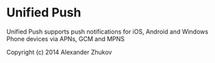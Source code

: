 Unified Push
========================
Unified Push supports push notifications for iOS, Android and Windows Phone devices via APNs, GCM and MPNS

Copyright (c) 2014 Alexander Zhukov
